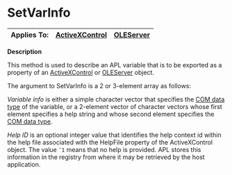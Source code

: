 




<h1 class="heading"><span class="name">SetVarInfo</span></h1>

| Applies To: | [ActiveXControl](./activexcontrol.md) | [OLEServer](./oleserver.md) |
| --- | --- | ---  |


**Description**


This method is used to describe an APL variable that is to be exported as a property of an [ActiveXControl](./activexcontrol.md) or [OLEServer](./oleserver.md) object.


The argument to SetVarInfo is a 2 or 3-element array as follows:


*Variable info* is either a simple character vector that specifies the
[COM data type](../Miscellaneous/COM%20data%20types.htm) of the variable, or a 2-element vector of character vectors whose first element specifies a help string and whose second element specifies the [COM data type](../Miscellaneous/COM%20data%20types.htm).


*Help ID* is an optional integer value that identifies the help context id within the help file associated with the HelpFile property of the ActiveXControl object. The value `¯1` means that no help is provided. APL stores this information in the registry from where it may be retrieved by the host application.



